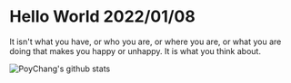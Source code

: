 # Hello World 2022/01/08

It isn't what you have, or who you are, or where you are, or what you are doing that makes you happy or unhappy. It is what you think about.

![PoyChang's github stats](https://github-readme-stats.vercel.app/api?username=poychang&show_icons=true&theme=dracula)
